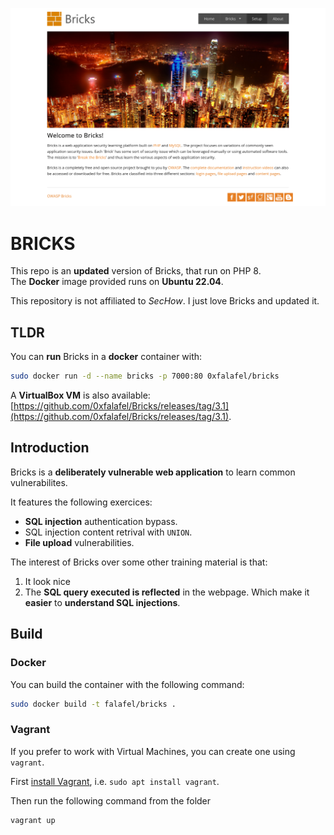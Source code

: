 ![Bricks home page](./images/Screenshot.png)

# BRICKS
This repo is an __updated__ version of Bricks, that run on PHP 8.  
The __Docker__ image provided runs on __Ubuntu 22.04__.

This repository is not affiliated to _SecHow_. I just love Bricks and updated it.

## TLDR

You can __run__ Bricks in a __docker__ container with:

```bash
sudo docker run -d --name bricks -p 7000:80 0xfalafel/bricks
```

A __VirtualBox VM__ is also available: [https://github.com/0xfalafel/Bricks/releases/tag/3.1](https://github.com/0xfalafel/Bricks/releases/tag/3.1).

## Introduction

Bricks is a **deliberately vulnerable web application** to learn common vulnerabilites.

It features the following exercices:

* **SQL injection** authentication bypass.
* SQL injection content retrival with `UNION`.
* **File upload** vulnerabilities.


The interest of Bricks over some other training material is that:

1. It look nice
2. The **SQL query executed is reflected** in the webpage. Which make it **easier** to **understand SQL injections**.

## Build

### Docker

You can build the container with the following command:

```bash
sudo docker build -t falafel/bricks .
```

### Vagrant

If you prefer to work with Virtual Machines, you can create one using `vagrant`.

First [install Vagrant](https://developer.hashicorp.com/vagrant/downloads), i.e. `sudo apt install vagrant`.

Then run the following command from the folder
```bash
vagrant up
```
